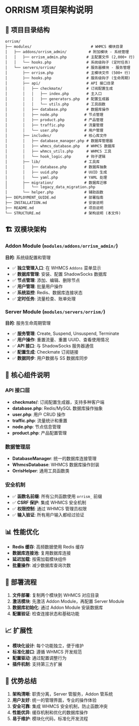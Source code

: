 # ORRISM 项目架构说明

## 📁 项目目录结构

```
orrism/
├── modules/                           # WHMCS 模块目录
│   ├── addons/orrism_admin/          # 附加模块 - 系统管理
│   │   ├── orrism_admin.php         # 主配置文件 (2,000+ 行)
│   │   └── hooks.php                # 系统级钩子 (定时任务)
│   └── servers/orrism/              # 服务器模块 - 服务管理
│       ├── orrism.php               # 主模块文件 (500+ 行)
│       ├── hooks.php                # 服务级钩子 (生命周期)
│       ├── api/                     # API 接口目录
│       │   ├── checkmate/           # 订阅配置生成
│       │   │   ├── index.php        # 主入口
│       │   │   ├── generators.php   # 配置生成器
│       │   │   └── utils.php        # 工具函数
│       │   ├── database.php         # 数据库操作
│       │   ├── node.php            # 节点管理
│       │   ├── product.php         # 产品管理
│       │   ├── traffic.php         # 流量管理
│       │   └── user.php            # 用户管理
│       ├── includes/               # 核心库文件
│       │   ├── database_manager.php # 数据库管理器
│       │   ├── whmcs_database.php   # WHMCS 数据库
│       │   ├── whmcs_utils.php      # WHMCS 工具
│       │   └── hook_logic.php       # 钩子逻辑
│       ├── lib/                    # 工具库
│       │   ├── database.php        # 数据库抽象
│       │   ├── uuid.php            # UUID 生成
│       │   └── yaml.php            # YAML 处理
│       ├── migration/              # 数据库迁移
│       │   └── legacy_data_migration.php
│       └── helper.php              # 辅助函数
├── DEPLOYMENT_GUIDE.md             # 部署指南
├── INSTALLATION.md                 # 安装说明  
├── README.md                       # 项目说明
└── STRUCTURE.md                    # 架构说明 (本文件)
```

## 🏗️ 双模块架构

### Addon Module (`modules/addons/orrism_admin/`)
**目的**: 系统级配置和管理
- ✅ **独立管理入口**: 在 WHMCS `Addons` 菜单显示
- ✅ **数据库管理**: 安装、配置 ShadowSocks 数据库
- ✅ **节点管理**: 添加、编辑、删除节点
- ✅ **用户管理**: 批量用户操作
- ✅ **系统监控**: Redis、数据库连接状态
- ✅ **定时任务**: 流量检查、账单处理

### Server Module (`modules/servers/orrism/`)
**目的**: 服务生命周期管理
- ✅ **服务管理**: Create, Suspend, Unsuspend, Terminate
- ✅ **用户操作**: 重置流量、重置 UUID、查看使用情况
- ✅ **API 接口**: 与 ShadowSocks 服务器通信
- ✅ **配置生成**: Checkmate 订阅链接
- ✅ **数据同步**: 用户数据与 SS 数据库同步

## 🔧 核心组件说明

### API 接口层
- **checkmate/**: 订阅配置生成器，支持多种客户端
- **database.php**: Redis/MySQL 数据库操作抽象
- **user.php**: 用户 CRUD 操作
- **traffic.php**: 流量统计和重置
- **node.php**: 节点信息管理
- **product.php**: 产品配置管理

### 数据管理层
- **DatabaseManager**: 统一的数据库连接管理
- **WhmcsDatabase**: WHMCS 数据库操作封装
- **OrrisHelper**: 通用工具函数类

### 安全机制
- ✅ **函数名前缀**: 所有公共函数使用 `orrism_` 前缀
- ✅ **CSRF 保护**: 集成 WHMCS 安全机制
- ✅ **权限控制**: 通过 WHMCS 管理员权限
- ✅ **输入验证**: 所有用户输入都经过验证

## 📊 性能优化

- **Redis 缓存**: 高频数据使用 Redis 缓存
- **数据库连接池**: 复用数据库连接
- **延迟加载**: 按需加载模块组件
- **批量操作**: 减少数据库查询次数

## 🔄 部署流程

1. **文件部署**: 复制两个模块到 WHMCS 对应目录
2. **激活模块**: 先激活 Addon Module，再配置 Server Module
3. **数据库初始化**: 通过 Addon Module 安装数据库
4. **配置验证**: 检查连接状态和基础功能

## 📈 扩展性

- **模块化设计**: 每个功能独立，便于维护
- **标准化接口**: 遵循 WHMCS 开发规范
- **配置驱动**: 通过配置调整行为
- **插件机制**: 支持第三方扩展

## 🚀 优势总结

1. **架构清晰**: 职责分离，Server 管服务，Addon 管系统
2. **用户友好**: 统一的管理界面，专业的操作体验
3. **安全可靠**: 集成 WHMCS 安全机制，防止函数冲突
4. **性能优异**: 缓存机制和优化的数据库操作
5. **易于维护**: 模块化代码，标准化开发流程